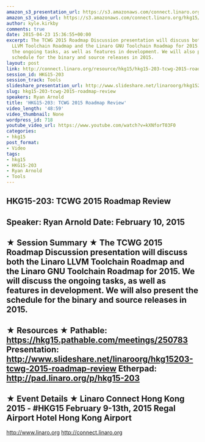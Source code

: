 ```yaml
---
amazon_s3_presentation_url: https://s3.amazonaws.com/connect.linaro.org/hkg15/Videos/02-10-Tuesday/HKG15-203.pdf
amazon_s3_video_url: https://s3.amazonaws.com/connect.linaro.org/hkg15/Videos/02-10-Tuesday/HKG15-203+TCWG+2015+Roadmap+Review.mp4
author: kyle.kirkby
comments: true
date: 2015-04-23 15:36:55+00:00
excerpt: The TCWG 2015 Roadmap Discussion presentation will discuss both the Linaro
  LLVM Toolchain Roadmap and the Linaro GNU Toolchain Roadmap for 2015. We will discuss
  the ongoing tasks, as well as features in development. We will also present the
  schedule for the binary and source releases in 2015.
layout: post
link: http://connect.linaro.org/resource/hkg15/hkg15-203-tcwg-2015-roadmap-review/
session_id: HKG15-203
session_track: Tools
slideshare_presentation_url: http://www.slideshare.net/linaroorg/hkg15203-tcwg-2015-roadmap-review
slug: hkg15-203-tcwg-2015-roadmap-review
speakers: Ryan Arnold
title: 'HKG15-203: TCWG 2015 Roadmap Review'
video_length: '48:59'
video_thumbnail: None
wordpress_id: 718
youtube_video_url: https://www.youtube.com/watch?v=kXNforT03F0
categories:
- hkg15
post_format:
- Video
tags:
- hkg15
- HKG15-203
- Ryan Arnold
- Tools
---
```


HKG15-203: TCWG 2015 Roadmap Review 
--------------------------------------------------- 
Speaker: Ryan Arnold 
Date: February 10, 2015 
--------------------------------------------------- 
★ Session Summary ★ 
The TCWG 2015 Roadmap Discussion presentation will discuss both the Linaro LLVM Toolchain Roadmap and the Linaro GNU Toolchain Roadmap for 2015. We will discuss the ongoing tasks, as well as features in development. We will also present the schedule for the binary and source releases in 2015. 
-------------------------------------------------- 
★ Resources ★ 
Pathable: https://hkg15.pathable.com/meetings/250783 
Presentation:  http://www.slideshare.net/linaroorg/hkg15203-tcwg-2015-roadmap-review
Etherpad: http://pad.linaro.org/p/hkg15-203 
--------------------------------------------------- 
★ Event Details ★ 
Linaro Connect Hong Kong 2015 - #HKG15 
February 9-13th, 2015 
Regal Airport Hotel Hong Kong Airport 
--------------------------------------------------- 
http://www.linaro.org 
http://connect.linaro.org

